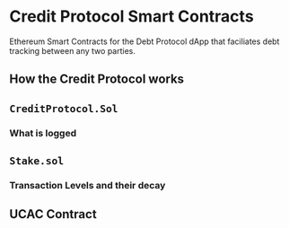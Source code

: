 # Credit Protocol Smart Contracts

Ethereum Smart Contracts for the Debt Protocol dApp that faciliates debt tracking between any two parties.

## How the Credit Protocol works

## `CreditProtocol.Sol`

### What is logged

## `Stake.sol`

### Transaction Levels and their decay

## UCAC Contract
